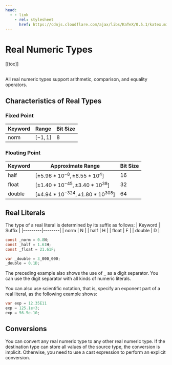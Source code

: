 ```yaml
---
head:
  - - link
    - rel: stylesheet
      href: https://cdnjs.cloudflare.com/ajax/libs/KaTeX/0.5.1/katex.min.css
---
```


# Real Numeric Types
[[toc]]

<br>
All real numeric types support arithmetic, comparison, and equality operators.

## Characteristics of Real Types
### Fixed Point
| Keyword |   Range   | Bit Size |
|---------|-----------|----------|
|  norm   | $[-1, 1]$ |    8     |

### Floating Point
| Keyword |              Approximate Range              | Bit Size |
|---------|---------------------------------------------|----------|
|  half   | $[\pm5.96 * 10^{-8}, \pm6.55 * 10^{4}]$     |    16    |
|  float  | $[\pm1.40 * 10^{-45}, \pm3.40 * 10^{38}]$   |    32    |
|  double | $[\pm4.94 * 10^{-324}, \pm1.80 * 10^{308}]$ |    64    |

## Real Literals
The type of a real literal is determined by its suffix as follows:
| Keyword | Suffix |
|---------|--------|
|  norm   |   N    |
|  half   |   H    |
|  float  |   F    |
|  double |   D    |

```cs
const _norm = 0.8N;
const _half = 1.61H;
const _float = 21.61F;

var _double = 3_000_000;
_double = 0.1D;
```

The preceding example also shows the use of ```_``` as a digit separator. You can use the digit separator with all kinds of numeric literals.

You can also use scientific notation, that is, specify an exponent part of a real literal, as the following example shows:
```cs
var exp = 12.35E11
exp = 125.1e+3;
exp = 56.5e-10;
```

## Conversions
You can convert any real numeric type to any other real numeric type. If the destination type can store all values of the source type, the conversion is implicit. Otherwise, you need to use a cast expression to perform an explicit conversion.